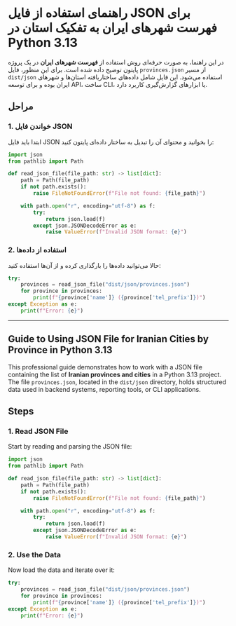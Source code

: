 # راهنمای استفاده از فایل JSON برای فهرست شهرهای ایران به تفکیک استان در Python 3.13

در این راهنما، به صورت حرفه‌ای روش استفاده از **فهرست شهرهای ایران** در یک پروژه پایتون توضیح داده شده است. برای این منظور، فایل `provinces.json` از مسیر `dist/json` استفاده می‌شود. این فایل شامل داده‌های ساختاریافته استان‌ها و شهرهای ایران بوده و برای توسعه API، ساخت CLI، یا ابزارهای گزارش‌گیری کاربرد دارد.

## مراحل

### 1. خواندن فایل JSON

ابتدا باید فایل JSON را بخوانید و محتوای آن را تبدیل به ساختار داده‌ای پایتون کنید:

```python
import json
from pathlib import Path

def read_json_file(file_path: str) -> list[dict]:
    path = Path(file_path)
    if not path.exists():
        raise FileNotFoundError(f"File not found: {file_path}")

    with path.open("r", encoding="utf-8") as f:
        try:
            return json.load(f)
        except json.JSONDecodeError as e:
            raise ValueError(f"Invalid JSON format: {e}")
```

### 2. استفاده از داده‌ها

حالا می‌توانید داده‌ها را بارگذاری کرده و از آن‌ها استفاده کنید:

```python
try:
    provinces = read_json_file("dist/json/provinces.json")
    for province in provinces:
        print(f"{province['name']} ({province['tel_prefix']})")
except Exception as e:
    print(f"Error: {e}")
```

---

## Guide to Using JSON File for Iranian Cities by Province in Python 3.13

This professional guide demonstrates how to work with a JSON file containing the list of **Iranian provinces and cities** in a Python 3.13 project. The file `provinces.json`, located in the `dist/json` directory, holds structured data used in backend systems, reporting tools, or CLI applications.

## Steps

### 1. Read JSON File

Start by reading and parsing the JSON file:

```python
import json
from pathlib import Path

def read_json_file(file_path: str) -> list[dict]:
    path = Path(file_path)
    if not path.exists():
        raise FileNotFoundError(f"File not found: {file_path}")

    with path.open("r", encoding="utf-8") as f:
        try:
            return json.load(f)
        except json.JSONDecodeError as e:
            raise ValueError(f"Invalid JSON format: {e}")
```

### 2. Use the Data

Now load the data and iterate over it:

```python
try:
    provinces = read_json_file("dist/json/provinces.json")
    for province in provinces:
        print(f"{province['name']} ({province['tel_prefix']})")
except Exception as e:
    print(f"Error: {e}")
```
